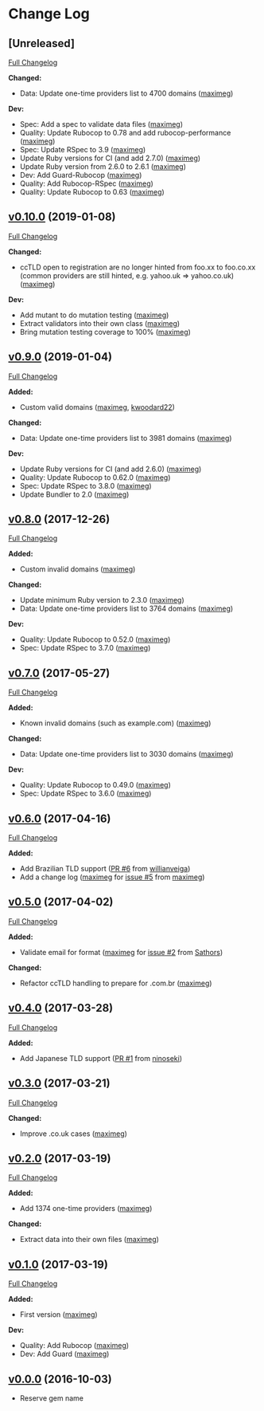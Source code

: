# Change Log

## [Unreleased]
[Full Changelog](https://github.com/maximeg/email_inquire/compare/v0.10.0...master)

**Changed:**

- Data: Update one-time providers list to 4700 domains ([maximeg](https://github.com/maximeg))

**Dev:**

- Spec: Add a spec to validate data files ([maximeg](https://github.com/maximeg))
- Quality: Update Rubocop to 0.78 and add rubocop-performance ([maximeg](https://github.com/maximeg))
- Spec: Update RSpec to 3.9 ([maximeg](https://github.com/maximeg))
- Update Ruby versions for CI (and add 2.7.0) ([maximeg](https://github.com/maximeg))
- Update Ruby version from 2.6.0 to 2.6.1 ([maximeg](https://github.com/maximeg))
- Dev: Add Guard-Rubocop ([maximeg](https://github.com/maximeg))
- Quality: Add Rubocop-RSpec ([maximeg](https://github.com/maximeg))
- Quality: Update Rubocop to 0.63 ([maximeg](https://github.com/maximeg))

## [v0.10.0](https://github.com/maximeg/email_inquire/tree/v0.10.0) (2019-01-08)
[Full Changelog](https://github.com/maximeg/email_inquire/compare/v0.9.0...v0.10.0)

**Changed:**

- ccTLD open to registration are no longer hinted from foo.xx to foo.co.xx
  (common providers are still hinted, e.g. yahoo.uk => yahoo.co.uk)
  ([maximeg](https://github.com/maximeg))

**Dev:**

- Add mutant to do mutation testing ([maximeg](https://github.com/maximeg))
- Extract validators into their own class ([maximeg](https://github.com/maximeg))
- Bring mutation testing coverage to 100% ([maximeg](https://github.com/maximeg))

## [v0.9.0](https://github.com/maximeg/email_inquire/tree/v0.9.0) (2019-01-04)
[Full Changelog](https://github.com/maximeg/email_inquire/compare/v0.8.0...v0.9.0)

**Added:**

- Custom valid domains ([maximeg](https://github.com/maximeg), [kwoodard22](https://github.com/kwoodard22))

**Changed:**

- Data: Update one-time providers list to 3981 domains ([maximeg](https://github.com/maximeg))

**Dev:**

- Update Ruby versions for CI (and add 2.6.0) ([maximeg](https://github.com/maximeg))
- Quality: Update Rubocop to 0.62.0 ([maximeg](https://github.com/maximeg))
- Spec: Update RSpec to 3.8.0 ([maximeg](https://github.com/maximeg))
- Update Bundler to 2.0 ([maximeg](https://github.com/maximeg))

## [v0.8.0](https://github.com/maximeg/email_inquire/tree/v0.8.0) (2017-12-26)
[Full Changelog](https://github.com/maximeg/email_inquire/compare/v0.7.0...v0.8.0)

**Added:**

- Custom invalid domains ([maximeg](https://github.com/maximeg))

**Changed:**

- Update minimum Ruby version to 2.3.0 ([maximeg](https://github.com/maximeg))
- Data: Update one-time providers list to 3764 domains ([maximeg](https://github.com/maximeg))

**Dev:**

- Quality: Update Rubocop to 0.52.0 ([maximeg](https://github.com/maximeg))
- Spec: Update RSpec to 3.7.0 ([maximeg](https://github.com/maximeg))

## [v0.7.0](https://github.com/maximeg/email_inquire/tree/v0.7.0) (2017-05-27)
[Full Changelog](https://github.com/maximeg/email_inquire/compare/v0.6.0...v0.7.0)

**Added:**

- Known invalid domains (such as example.com) ([maximeg](https://github.com/maximeg))

**Changed:**

- Data: Update one-time providers list to 3030 domains ([maximeg](https://github.com/maximeg))

**Dev:**

- Quality: Update Rubocop to 0.49.0 ([maximeg](https://github.com/maximeg))
- Spec: Update RSpec to 3.6.0 ([maximeg](https://github.com/maximeg))

## [v0.6.0](https://github.com/maximeg/email_inquire/tree/v0.6.0) (2017-04-16)
[Full Changelog](https://github.com/maximeg/email_inquire/compare/v0.5.0...v0.6.0)

**Added:**

- Add Brazilian TLD support ([PR #6](https://github.com/maximeg/email_inquire/pull/6) from [willianveiga](https://github.com/willianveiga))
- Add a change log ([maximeg](https://github.com/maximeg) for [issue #5](https://github.com/maximeg/email_inquire/issues/5) from [maximeg](https://github.com/maximeg))

## [v0.5.0](https://github.com/maximeg/email_inquire/tree/v0.5.0) (2017-04-02)
[Full Changelog](https://github.com/maximeg/email_inquire/compare/v0.4.0...v0.5.0)

**Added:**

- Validate email for format ([maximeg](https://github.com/maximeg) for [issue #2](https://github.com/maximeg/email_inquire/issues/2) from [Sathors](https://github.com/Sathors))

**Changed:**

- Refactor ccTLD handling to prepare for .com.br ([maximeg](https://github.com/maximeg))

## [v0.4.0](https://github.com/maximeg/email_inquire/tree/v0.4.0) (2017-03-28)
[Full Changelog](https://github.com/maximeg/email_inquire/compare/v0.3.0...v0.4.0)

**Added:**

- Add Japanese TLD support ([PR #1](https://github.com/maximeg/email_inquire/pull/1) from [ninoseki](https://github.com/ninoseki))

## [v0.3.0](https://github.com/maximeg/email_inquire/tree/v0.3.0) (2017-03-21)
[Full Changelog](https://github.com/maximeg/email_inquire/compare/v0.2.0...v0.3.0)

**Changed:**

- Improve .co.uk cases ([maximeg](https://github.com/maximeg))

## [v0.2.0](https://github.com/maximeg/email_inquire/tree/v0.2.0) (2017-03-19)
[Full Changelog](https://github.com/maximeg/email_inquire/compare/v0.1.0...v0.2.0)

**Added:**

- Add 1374 one-time providers ([maximeg](https://github.com/maximeg))

**Changed:**

- Extract data into their own files ([maximeg](https://github.com/maximeg))

## [v0.1.0](https://github.com/maximeg/email_inquire/tree/v0.1.0) (2017-03-19)
[Full Changelog](https://github.com/maximeg/email_inquire/compare/v0.0.0...v0.1.0)

**Added:**

- First version ([maximeg](https://github.com/maximeg))

**Dev:**

- Quality: Add Rubocop ([maximeg](https://github.com/maximeg))
- Dev: Add Guard ([maximeg](https://github.com/maximeg))

## [v0.0.0](https://github.com/maximeg/email_inquire/tree/v0.0.0) (2016-10-03)

- Reserve gem name
